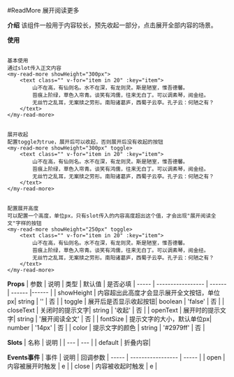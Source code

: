#ReadMore 展开阅读更多

**介绍**
该组件一般用于内容较长，预先收起一部分，点击展开全部内容的场景。


**使用**

```

基本使用
通过slot传入正文内容
<my-read-more showHeight="300px">
	<text class="" v-for="item in 20" :key="item">
		山不在高，有仙则名。水不在深，有龙则灵。斯是陋室，惟吾德馨。
		苔痕上阶绿，草色入帘青。谈笑有鸿儒，往来无白丁。可以调素琴，阅金经。
		无丝竹之乱耳，无案牍之劳形。南阳诸葛庐，西蜀子云亭。孔子云：何陋之有？
	</text>
</my-read-more>


展开收起
配置toggle为true，展开后可以收起，否则展开后没有收起的按钮
<my-read-more showHeight="300px" toggle>
	<text class="" v-for="item in 20" :key="item">
		山不在高，有仙则名。水不在深，有龙则灵。斯是陋室，惟吾德馨。
		苔痕上阶绿，草色入帘青。谈笑有鸿儒，往来无白丁。可以调素琴，阅金经。
		无丝竹之乱耳，无案牍之劳形。南阳诸葛庐，西蜀子云亭。孔子云：何陋之有？
	</text>
</my-read-more>


配置展开高度
可以配置一个高度，单位px，只有slot传入的内容高度超出这个值，才会出现"展开阅读全文"字样的按钮
<my-read-more showHeight="250px" toggle>
	<text class="" v-for="item in 20" :key="item">
		山不在高，有仙则名。水不在深，有龙则灵。斯是陋室，惟吾德馨。
		苔痕上阶绿，草色入帘青。谈笑有鸿儒，往来无白丁。可以调素琴，阅金经。
		无丝竹之乱耳，无案牍之劳形。南阳诸葛庐，西蜀子云亭。孔子云：何陋之有？
	</text>
</my-read-more>

```

**Props**
| 参数 | 说明 | 类型 | 默认值 | 是否必填
| ----- | ----------------- | ------ | ------ |------ |
| showHeight | 内容超出此高度才会显示展开全文按钮，单位px| string | '' | 否 |
| toggle | 展开后是否显示收起按钮| boolean | 'false' | 否 |
| closeText | 关闭时的提示文字| string | '收起' | 否 |
| openText | 展开时的提示文字| string | '展开阅读全文' | 否 |
| fontSize | 提示文字的大小，默认单位px| number | '14px' | 否 |
| color | 提示文字的颜色 | string | '#2979ff' | 否 |


**Slots**
| 名称 | 说明 |
| --- | --- |
| default | 折叠内容|


**Events事件**
| 事件 | 说明 | 回调参数
| ----- | ----------------- | ----- |
| open |  内容被展开时触发 | e |
| close |  内容被收起时触发 | e |
